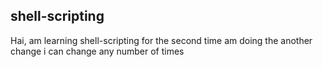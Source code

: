 ## shell-scripting
Hai, am learning shell-scripting for the second time
am doing the another change
i can change any number of times